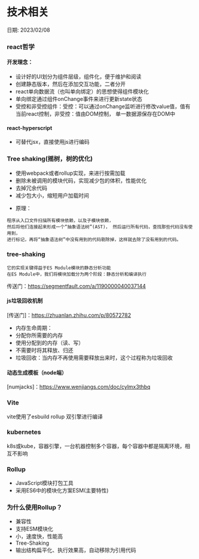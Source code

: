 # 技术相关

日期: 2023/02/08

### react哲学
#### 开发理念：
- 设计好的UI划分为组件层级，组件化，便于维护和阅读
- 创建静态版本，然后在添加交互功能，二者分开
- react单向数据流（也叫单向绑定）的思想使得组件模块化
- 单向绑定通过组件onChange事件来进行更新state状态
- 受控和非受控组件：受控：可以通过onChange监听进行修改value值，值有当前react控制，非受控：值由DOM控制， 单一数据源保存在DOM中

#### react-hyperscript
- 可替代jsx，直接使用js进行编码

### Tree shaking(摇树，树的优化)
- 使用webpack或者rollup实现，来进行按需加载
- 删除未被调用的模块代码，实现减少包的体积，性能优化
- 去掉冗余代码
- 减少包大小，缩短用户加载时间

+ 原理：
```
程序从入口文件扫描所有模块依赖，以及子模块依赖，
然后将他们连接起来形成一个“抽象语法树”(AST)， 然后运行所有代码，查找那些代码没有使用到，
进行标记，再将“抽象语法树”中没有用到的代码剔除掉，这样就去除了没有用到的代码。
```

### tree-shaking
```
它的实现关键得益于ES Module模块的静态分析功能
在ES Module中，我们将模块加载分为两个阶段：静态分析和编译执行
```
传送门：https://segmentfault.com/a/1190000040037144
#### js垃圾回收机制
[传送门]：https://zhuanlan.zhihu.com/p/80572782
- 内存生命周期：
- 分配你所需要的内存
- 使用分配到的内存（读、写）
- 不需要时将其释放、归还
- 垃圾回收：当内存不再使用需要释放出来时，这个过程称为垃圾回收

#### 动态生成模板（node端）
[numjacks]：https://www.wenjiangs.com/doc/cylmx3thbq

### Vite
vite使用了esbuild rollup 双引擎进行编译

### kubernetes
k8s或kube，容器引擎，一台机器控制多个容器，每个容器中都是隔离环境，相互不影响

### Rollup
- JavaScript模块打包工具
- 采用ES6中的模块化方案ESM(主要特性)

### 为什么使用Rollup？
- 兼容性
- 支持ESM模块化
- 小，速度快，性能高
- Tree-Shaking
- 输出结构扁平化、执行效果高，自动移除为引用代码
